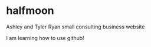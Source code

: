  # halfmoon
Ashley and Tyler Ryan small consulting business website


I am learning how to use github! 
